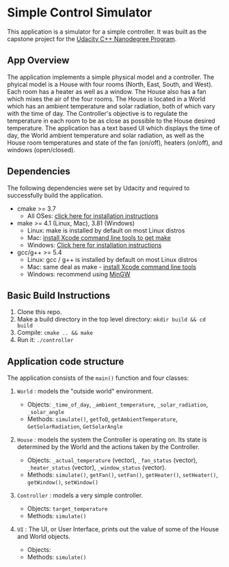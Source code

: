 # Simple Control Simulator

This application is a simulator for a simple controller. It was built as the capstone project for the [Udacity C++ Nanodegree Program](https://www.udacity.com/course/c-plus-plus-nanodegree--nd213).

## App Overview
The application implements a simple physical model and a controller. The phyical model is a House with four rooms (North, East, South, and West). Each room has a heater as well as a window. The House also has a fan which mixes the air of the four rooms. The House is located in a World which has an ambient temperature and solar radiation, both of which vary with the time of day. The Controller's objective is to regulate the temperature in each room to be as close as possible to the House desired temperature. The application has a text based UI which displays the time of day, the World ambient temperature and solar radiation, as well as the House room temperatures and state of the fan (on/off), heaters (on/off), and windows (open/closed).


## Dependencies

The following dependencies were set by Udacity and required to successfully build the application.
* cmake >= 3.7
  * All OSes: [click here for installation instructions](https://cmake.org/install/)
* make >= 4.1 (Linux, Mac), 3.81 (Windows)
  * Linux: make is installed by default on most Linux distros
  * Mac: [install Xcode command line tools to get make](https://developer.apple.com/xcode/features/)
  * Windows: [Click here for installation instructions](http://gnuwin32.sourceforge.net/packages/make.htm)
* gcc/g++ >= 5.4
  * Linux: gcc / g++ is installed by default on most Linux distros
  * Mac: same deal as make - [install Xcode command line tools](https://developer.apple.com/xcode/features/)
  * Windows: recommend using [MinGW](http://www.mingw.org/)

## Basic Build Instructions

1. Clone this repo.
2. Make a build directory in the top level directory: `mkdir build && cd build`
3. Compile: `cmake .. && make`
4. Run it: `./controller`

## Application code structure

The application consists of the `main()` function and four classes:

1. `World` : models the "outside world" environment. 

    * Objects: `_time_of_day`, `_ambient_temperature`, `_solar_radiation`, `_solar_angle`
    * Methods: `simulate()`, `getToD`, `getAmbientTemperature`, `GetSolarRadiation`, `GetSolarAngle`

2. `House` : models the system the Controller is operating on. Its state is determined by the World and the actions taken by the Controller.
    * Objects: `_actual_temperature` (vector), `_fan_status` (vector), `_heater_status` (vector), `_window_status` (vector).
    * Methods: `simulate()`, `getFan()`, `setFan()`, `getHeater()`, `setHeater()`, `getWindow()`, `setWindow()`

3. `Controller` : models a very simple controller.
    * Objects: `target_temperature`
    * Methods: `simulate()`

4. `UI` : The UI, or User Interface, prints out the value of some of the House and World objects.
    * Objects: 
    * Methods: `simulate()`

